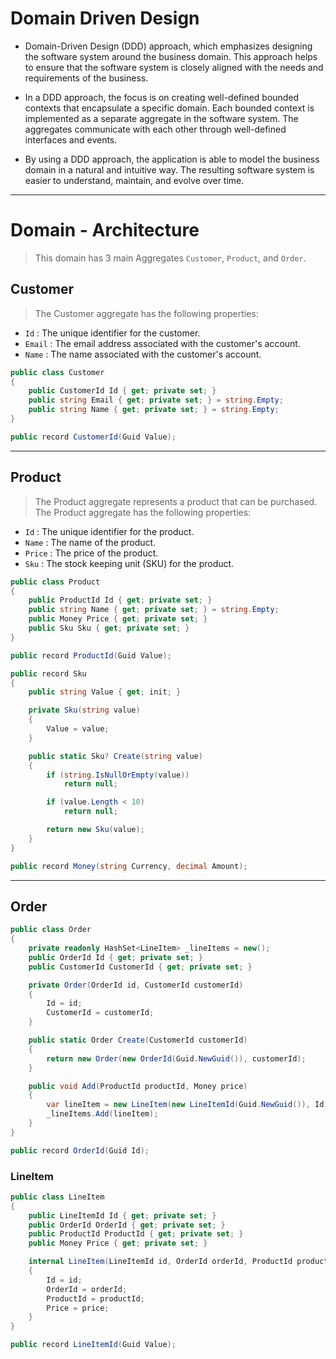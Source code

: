 # Domain Driven Design

- Domain-Driven Design (DDD) approach, which emphasizes designing the software system around the business domain. This approach helps to ensure that the software system is closely aligned with the needs and requirements of the business.

- In a DDD approach, the focus is on creating well-defined bounded contexts that encapsulate a specific domain. Each bounded context is implemented as a separate aggregate in the software system. The aggregates communicate with each other through well-defined interfaces and events. 

- By using a DDD approach, the application is able to model the business domain in a natural and intuitive way. The resulting software system is easier to understand, maintain, and evolve over time.

---
# Domain - Architecture 
> This domain has 3 main Aggregates `Customer`, `Product`, and `Order`.

## Customer
> The Customer aggregate has the following properties:
- `Id` : The unique identifier for the customer.
- `Email` : The email address associated with the customer's account.
- `Name` : The name associated with the customer's account.

```csharp
public class Customer
{
    public CustomerId Id { get; private set; }
    public string Email { get; private set; } = string.Empty;
    public string Name { get; private set; } = string.Empty;
}
```
```csharp
public record CustomerId(Guid Value);
```
---

## Product
> The Product aggregate represents a product that can be purchased. The Product aggregate has the following properties:
- `Id` : The unique identifier for the product.
- `Name` : The name of the product.
- `Price` : The price of the product.
- `Sku` : The stock keeping unit (SKU) for the product.
```csharp
public class Product
{
    public ProductId Id { get; private set; }
    public string Name { get; private set; } = string.Empty;
    public Money Price { get; private set; }
    public Sku Sku { get; private set; }
}
```
```csharp
public record ProductId(Guid Value);
```
```csharp
public record Sku
{
    public string Value { get; init; }

    private Sku(string value)
    {
        Value = value;
    }

    public static Sku? Create(string value)
    {
        if (string.IsNullOrEmpty(value))
            return null;

        if (value.Length < 10)
            return null;

        return new Sku(value);
    }
}
```
```csharp
public record Money(string Currency, decimal Amount);
```

---
## Order
```csharp
public class Order
{
    private readonly HashSet<LineItem> _lineItems = new();
    public OrderId Id { get; private set; }
    public CustomerId CustomerId { get; private set; }

    private Order(OrderId id, CustomerId customerId)
    {
        Id = id;
        CustomerId = customerId;
    }

    public static Order Create(CustomerId customerId)
    {
        return new Order(new OrderId(Guid.NewGuid()), customerId);
    }

    public void Add(ProductId productId, Money price)
    {
        var lineItem = new LineItem(new LineItemId(Guid.NewGuid()), Id, productId, price);
        _lineItems.Add(lineItem);
    }
}
```
```csharp
public record OrderId(Guid Id);
```


### LineItem
```csharp
public class LineItem
{
    public LineItemId Id { get; private set; }
    public OrderId OrderId { get; private set; }
    public ProductId ProductId { get; private set; }
    public Money Price { get; private set; }

    internal LineItem(LineItemId id, OrderId orderId, ProductId productId, Money price)
    {
        Id = id;
        OrderId = orderId;
        ProductId = productId;
        Price = price;
    }
}
```
```csharp
public record LineItemId(Guid Value);
```